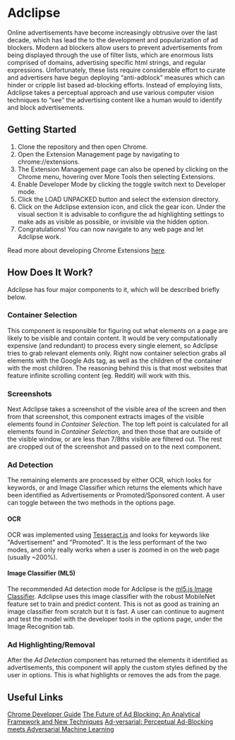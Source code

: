 

# Adclipse
Online advertisements have become increasingly obtrusive over the last decade, which has lead the to the development and popularization of ad blockers. Modern ad blockers allow users to prevent advertisements from being displayed through the use of filter lists, which are enormous lists comprised of domains, advertising specific html strings, and regular expressions. Unfortunately, these lists require considerable effort to curate and advertisers have begun deploying “anti-adblock” measures which can hinder or cripple list based ad-blocking efforts. Instead of employing lists, Adclipse takes a perceptual approach and use various computer vision techniques to “see” the advertising content like a human would to identify and block advertisements.

## Getting Started

1. Clone the repository and then open Chrome.
2. Open the Extension Management page by navigating to chrome://extensions.
3.  The Extension Management page can also be opened by clicking on the Chrome menu, hovering over More Tools then selecting Extensions.
4. Enable Developer Mode by clicking the toggle switch next to Developer mode.
5. Click the LOAD UNPACKED button and select the extension directory.
6. Click on the Adclipse extension icon, and click the gear icon. Under the visual section it is advisable to configure the ad highlighting settings to make ads as visible as possible, or invisible via the hidden option.
7. Congratulations! You can now navigate to any web page and let Adclipse work.

Read more about developing Chrome Extensions [here](https://developer.chrome.com/extensions/getstarted).

## How Does It Work?
Adclipse has four major components to it, which will be described briefly below.
### Container Selection
This component is responsible for figuring out what elements on a page are likely to be visible and contain content. It would be very computationally expensive (and redundant) to process every single element, so Adclipse tries to grab relevant elements only. Right now container selection grabs all elements with the Google Ads tag, as well as the children of the container with the most children. The reasoning behind this is that most websites that feature infinite scrolling content (eg. Reddit) will work with this. 

### Screenshots
Next Adclipse takes a screenshot of the visible area of the screen and then from that screenshot, this component extracts images of the visible elements found in *Container Selection*. The top left point is calculated for all elements found in *Container Selection*, and then those that are outside of the visible window, or are less than 7/8ths visible are filtered out. The rest are cropped out of the screenshot and passed on to the next component. 

### Ad Detection
The remaining elements are processed by either OCR, which looks for keywords, or and Image Classifier which returns the elements which have been identified as Advertisements or Promoted/Sponsored content. A user can toggle between the two methods in the options page.
#### OCR
OCR was implemented using [Tesseract.js](http://tesseract.projectnaptha.com/) and looks for keywords like "Advertisement" and "Promoted". It is the less performant of the two modes, and only really works when a user is zoomed in on the web page (usually ~200%). 
#### Image Classifier (ML5)
The recommended Ad detection mode for Adclipse is the [ml5.js Image Classifier](https://ml5js.org/docs/ImageClassifier.html). Adclipse uses this image classifier with the robust MobileNet feature set to train and predict content. This is not as good as training an image classifier from scratch but it is fast. A user can continue to augment and test the model with the developer tools in the options page, under the Image Recognition tab.

### Ad Highlighting/Removal
After the *Ad Detection* component has returned the elements it identified as advertisements, this component will apply the custom styles defined by the user in options. This is what highlights or removes the ads from the page.


## Useful Links
[Chrome Developer Guide](https://developer.chrome.com/extensions/devguide)
[The Future of Ad Blocking: An Analytical Framework and New Techniques](http://randomwalker.info/publications/ad-blocking-framework-techniques.pdf)
[Ad-versarial: Perceptual Ad-Blocking meets Adversarial Machine Learning](https://arxiv.org/pdf/1811.03194.pdf)
